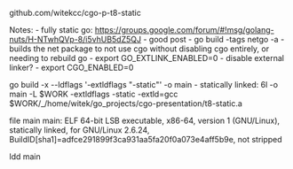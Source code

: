 github.com/witekcc/cgo-p-t8-static

Notes:
	- fully static go: https://groups.google.com/forum/#!msg/golang-nuts/H-NTwhQVp-8/i5vhUB5dZ5QJ
		- good post
		- go build -tags netgo -a
			- builds the net package to not use cgo without disabling cgo entirely, or needing to rebuild go
		- export GO_EXTLINK_ENABLED=0 - disable external linker?
		- export CGO_ENABLED=0

go build -x --ldflags '-extldflags "-static"' -o main
	- statically linked:
		6l -o main -L $WORK -extldflags -static -extld=gcc $WORK/_/home/witek/go_projects/cgo-presentation/t8-static.a

file main
main: ELF 64-bit LSB  executable, x86-64, version 1 (GNU/Linux), statically linked, for GNU/Linux 2.6.24, BuildID[sha1]=adfce291899f3ca931aa5fa20f0a073e4aff5b9e, not stripped

ldd main




